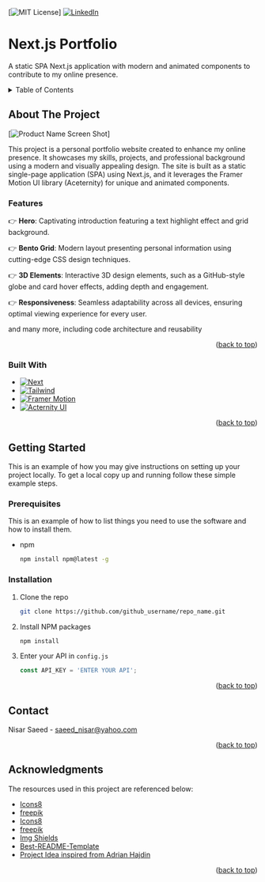 <a id="readme-top"></a>


<!-- PROJECT SHIELDS -->
[![MIT License][license-shield]]
[![LinkedIn][linkedin-shield]][linkedin-url]

<!-- PROJECT TITLE AND DESCRIPTION -->
# Next.js Portfolio

A static SPA Next.js application with modern and animated components to contribute to my online presence.

<!-- TABLE OF CONTENTS -->
<details>
  <summary>Table of Contents</summary>
  <ol>
    <li><a href="#about-the-project">About The Project</a></li>
    <li><a href="#built-with">Built With</a></li>
    <li><a href="#getting-started">Getting Started</a></li>
    <ul>
      <li><a href="#prerequisites">Prerequisites</a></li>
      <li><a href="#installation">Installation</a></li>
    </ul>
    <li><a href="#contact">Contact</a></li>
    <li><a href="#acknowledgments">Acknowledgments</a></li>
  </ol>
</details>

<!-- ABOUT THE PROJECT -->
## About The Project

[![Product Name Screen Shot][product-screenshot]]

This project is a personal portfolio website created to enhance my online presence. It showcases my skills, projects, and professional background using a modern and visually appealing design. The site is built as a static single-page application (SPA) using Next.js, and it leverages the Framer Motion UI library (Aceternity) for unique and animated components.

### Features

👉 **Hero**: Captivating introduction featuring a text highlight effect and grid background.

👉 **Bento Grid**: Modern layout presenting personal information using cutting-edge CSS design techniques.

👉 **3D Elements**:  Interactive 3D design elements, such as a GitHub-style globe and card hover effects, adding depth and engagement.

👉 **Responsiveness**: Seamless adaptability across all devices, ensuring optimal viewing experience for every user.

and many more, including code architecture and reusability 

<p align="right">(<a href="#readme-top">back to top</a>)</p>

<!-- BUILT WITH -->
### Built With

* [![Next][Next.js]][Next-url]
* [![Tailwind][Tailwind.css]][Tailwind-url]
* [![Framer Motion][Framer-motion]][Framer-url]
* [![Acternity UI][Aceternity]][Aceternity-url]

<p align="right">(<a href="#readme-top">back to top</a>)</p>

<!-- GETTING STARTED -->
## Getting Started

This is an example of how you may give instructions on setting up your project locally.
To get a local copy up and running follow these simple example steps.

### Prerequisites

This is an example of how to list things you need to use the software and how to install them.
* npm
  ```sh
  npm install npm@latest -g
  ```

### Installation


1. Clone the repo
   ```sh
   git clone https://github.com/github_username/repo_name.git
   ```
2. Install NPM packages
   ```sh
   npm install
   ```
3. Enter your API in `config.js`
   ```js
   const API_KEY = 'ENTER YOUR API';
   ```

<p align="right">(<a href="#readme-top">back to top</a>)</p>

<!-- CONTACT -->
## Contact

Nisar Saeed - saeed_nisar@yahoo.com


<p align="right">(<a href="#readme-top">back to top</a>)</p>

<!-- ACKNOWLEDGMENTS -->
## Acknowledgments

The resources used in this project are referenced below:

* [Icons8](https://icons8.com/)
* [freepik](https://www.freepik.com/)
* [Icons8](https://icons8.com/)
* [freepik](https://www.freepik.com/)
* [Img Shields](https://shields.io)
* [Best-README-Template](https://github.com/othneildrew/Best-README-Template/tree/master)
* [Project Idea inspired from Adrian Hajdin](https://github.com/adrianhajdin)

<p align="right">(<a href="#readme-top">back to top</a>)</p>



<!-- MARKDOWN LINKS & IMAGES -->
<!-- https://www.markdownguide.org/basic-syntax/#reference-style-links -->
[license-shield]: https://img.shields.io/github/license/othneildrew/Best-README-Template.svg?style=for-the-badge
[linkedin-shield]: https://img.shields.io/badge/-LinkedIn-black.svg?style=for-the-badge&logo=linkedin&colorB=555
[linkedin-url]: https://linkedin.com/in/nisar-saeed
[product-screenshot]: images/screenshot.png
[Next.js]: https://img.shields.io/badge/next.js-000000?style=for-the-badge&logo=nextdotjs&logoColor=white
[Next-url]: https://nextjs.org/
[Framer-motion]: https://img.shields.io/badge/-Framer-black?style=for-the-badge&logoColor=white&logo=framer&color=0055FF
[Framer-url]: https://www.framer.com/motion/
[Tailwind.css]: https://img.shields.io/badge/-Tailwind_CSS-black?style=for-the-badge&logoColor=white&logo=tailwindcss&color=06B6D4
[Tailwind.css]: https://img.shields.io/badge/-Tailwind_CSS-black?style=for-the-badge&logoColor=white&logo=tailwindcss&color=06B6D4
[Tailwind-url]: https://tailwindcss.com/
[Aceternity]: https://img.shields.io/badge/Aceternity_UI-black?style=for-the-badge
[Aceternity-url]: https://ui.aceternity.com/